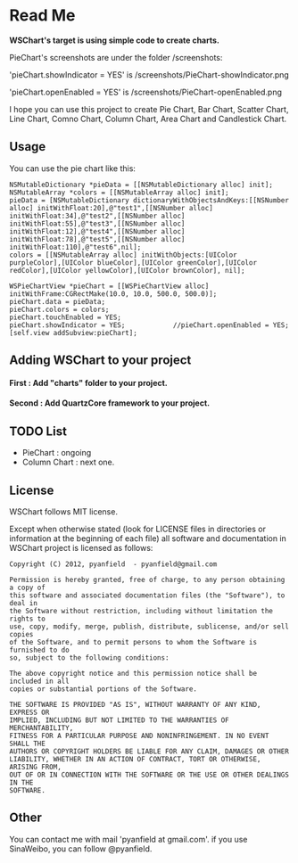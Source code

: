 Read Me
=====================

**WSChart's target is using simple code to create charts.**

PieChart's screenshots are under the folder /screenshots:

'pieChart.showIndicator = YES' is /screenshots/PieChart-showIndicator.png

'pieChart.openEnabled = YES' is /screenshots/PieChart-openEnabled.png

I hope you can use this project to create Pie Chart, Bar Chart, Scatter Chart, Line Chart, Comno Chart, Column Chart, Area Chart and Candlestick Chart.

Usage
------------------

You can use the pie chart like this:

	NSMutableDictionary *pieData = [[NSMutableDictionary alloc] init];
    NSMutableArray *colors = [[NSMutableArray alloc] init];
    pieData = [NSMutableDictionary dictionaryWithObjectsAndKeys:[[NSNumber alloc] initWithFloat:20],@"test1",[[NSNumber alloc] initWithFloat:34],@"test2",[[NSNumber alloc] initWithFloat:55],@"test3",[[NSNumber alloc] initWithFloat:12],@"test4",[[NSNumber alloc] initWithFloat:78],@"test5",[[NSNumber alloc] initWithFloat:110],@"test6",nil];
    colors = [[NSMutableArray alloc] initWithObjects:[UIColor purpleColor],[UIColor blueColor],[UIColor greenColor],[UIColor redColor],[UIColor yellowColor],[UIColor brownColor], nil]; 
    
    WSPieChartView *pieChart = [[WSPieChartView alloc] initWithFrame:CGRectMake(10.0, 10.0, 500.0, 500.0)];
    pieChart.data = pieData;
    pieChart.colors = colors;
    pieChart.touchEnabled = YES;
    pieChart.showIndicator = YES;            //pieChart.openEnabled = YES;
    [self.view addSubview:pieChart];


Adding WSChart to your project
------------------

#### First : Add "charts" folder to your project.

#### Second : Add QuartzCore framework to your project.

TODO List
----------------------- 
* PieChart : ongoing
* Column Chart : next one.

License
------------------------
WSChart follows MIT license.

Except when otherwise stated (look for LICENSE files in directories or
information at the beginning of each file) all software and
documentation in WSChart project is licensed as follows: 

	Copyright (C) 2012, pyanfield  - pyanfield@gmail.com

	Permission is hereby granted, free of charge, to any person obtaining a copy of
	this software and associated documentation files (the "Software"), to deal in
	the Software without restriction, including without limitation the rights to
	use, copy, modify, merge, publish, distribute, sublicense, and/or sell copies
	of the Software, and to permit persons to whom the Software is furnished to do
	so, subject to the following conditions:

	The above copyright notice and this permission notice shall be included in all
	copies or substantial portions of the Software.

	THE SOFTWARE IS PROVIDED "AS IS", WITHOUT WARRANTY OF ANY KIND, EXPRESS OR
	IMPLIED, INCLUDING BUT NOT LIMITED TO THE WARRANTIES OF MERCHANTABILITY,
	FITNESS FOR A PARTICULAR PURPOSE AND NONINFRINGEMENT. IN NO EVENT SHALL THE
	AUTHORS OR COPYRIGHT HOLDERS BE LIABLE FOR ANY CLAIM, DAMAGES OR OTHER
	LIABILITY, WHETHER IN AN ACTION OF CONTRACT, TORT OR OTHERWISE, ARISING FROM,
	OUT OF OR IN CONNECTION WITH THE SOFTWARE OR THE USE OR OTHER DEALINGS IN THE
	SOFTWARE.

Other
------------------------
You can contact me with mail 'pyanfield at gmail.com'.
if you use SinaWeibo, you can follow @pyanfield.




